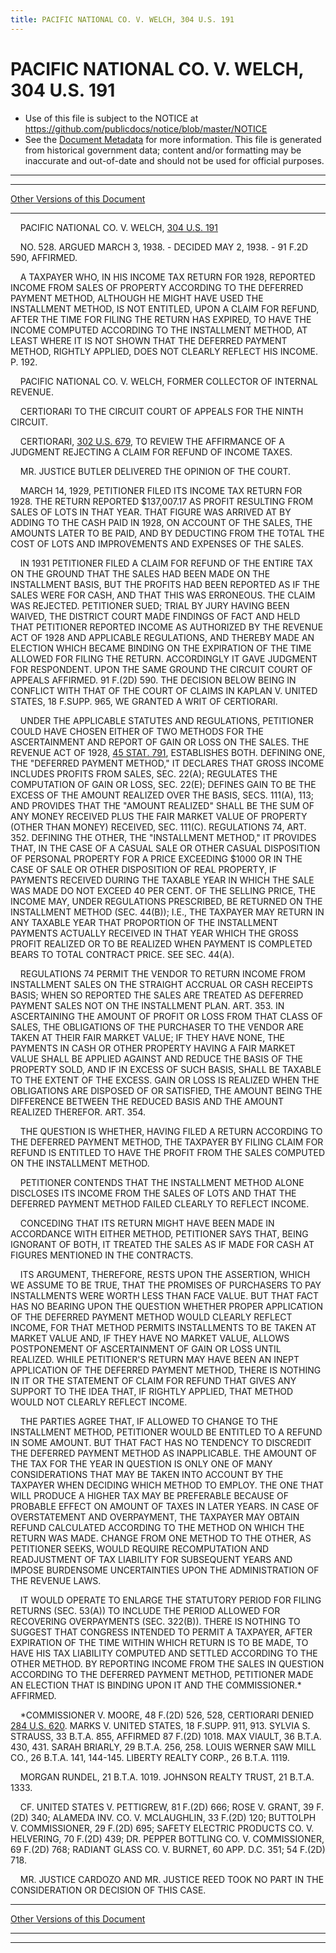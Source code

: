 ```yaml
---
title: PACIFIC NATIONAL CO. V. WELCH, 304 U.S. 191
---
```


# PACIFIC NATIONAL CO. V. WELCH, 304 U.S. 191

* Use of this file is subject to the NOTICE at https://github.com/publicdocs/notice/blob/master/NOTICE
* See the [Document Metadata](../../../index.md) for more information.
  This file is generated from historical government data; content and/or formatting may be inaccurate and out-of-date and should not be used for official purposes.

----------
----------

[Other Versions of this Document](https://publicdocs.github.io/go/links?ns=uslm-x&ref=%2Fus%2Fcourts%2Fscotus%2FusReporter%2F304%2F191)

----------

    PACIFIC NATIONAL CO. V. WELCH, [304 U.S. 191][/us/courts/scotus/usReporter/304/191]

    NO. 528.  ARGUED MARCH 3, 1938.  - DECIDED MAY 2, 1938.  - 91 F.2D 590, AFFIRMED.

    A TAXPAYER WHO, IN HIS INCOME TAX RETURN FOR 1928, REPORTED INCOME FROM SALES OF PROPERTY ACCORDING TO THE DEFERRED PAYMENT METHOD, ALTHOUGH HE MIGHT HAVE USED THE INSTALLMENT METHOD, IS NOT ENTITLED, UPON A CLAIM FOR REFUND, AFTER THE TIME FOR FILING THE RETURN HAS EXPIRED, TO HAVE THE INCOME COMPUTED ACCORDING TO THE INSTALLMENT METHOD, AT LEAST WHERE IT IS NOT SHOWN THAT THE DEFERRED PAYMENT METHOD, RIGHTLY APPLIED, DOES NOT CLEARLY REFLECT HIS INCOME.  P. 192.

    PACIFIC NATIONAL CO. V. WELCH, FORMER COLLECTOR OF INTERNAL REVENUE.

    CERTIORARI TO THE CIRCUIT COURT OF APPEALS FOR THE NINTH CIRCUIT.

    CERTIORARI, [302 U.S. 679][/us/courts/scotus/usReporter/302/679], TO REVIEW THE AFFIRMANCE OF A JUDGMENT REJECTING A CLAIM FOR REFUND OF INCOME TAXES.

    MR. JUSTICE BUTLER DELIVERED THE OPINION OF THE COURT.

    MARCH 14, 1929, PETITIONER FILED ITS INCOME TAX RETURN FOR 1928.  THE RETURN REPORTED $137,007.17 AS PROFIT RESULTING FROM SALES OF LOTS IN THAT YEAR.  THAT FIGURE WAS ARRIVED AT BY ADDING TO THE CASH PAID IN 1928, ON ACCOUNT OF THE SALES, THE AMOUNTS LATER TO BE PAID, AND BY DEDUCTING FROM THE TOTAL THE COST OF LOTS AND IMPROVEMENTS AND EXPENSES OF THE SALES.

    IN 1931 PETITIONER FILED A CLAIM FOR REFUND OF THE ENTIRE TAX ON THE GROUND THAT THE SALES HAD BEEN MADE ON THE INSTALLMENT BASIS, BUT THE PROFITS HAD BEEN REPORTED AS IF THE SALES WERE FOR CASH, AND THAT THIS WAS ERRONEOUS.  THE CLAIM WAS REJECTED.  PETITIONER SUED; TRIAL BY JURY HAVING BEEN WAIVED, THE DISTRICT COURT MADE FINDINGS OF FACT AND HELD THAT PETITIONER REPORTED INCOME AS AUTHORIZED BY THE REVENUE ACT OF 1928 AND APPLICABLE REGULATIONS, AND THEREBY MADE AN ELECTION WHICH BECAME BINDING ON THE EXPIRATION OF THE TIME ALLOWED FOR FILING THE RETURN.  ACCORDINGLY IT GAVE JUDGMENT FOR RESPONDENT.  UPON THE SAME GROUND THE CIRCUIT COURT OF APPEALS AFFIRMED.  91 F.(2D) 590.  THE DECISION BELOW BEING IN CONFLICT WITH THAT OF THE COURT OF CLAIMS IN KAPLAN V. UNITED STATES, 18 F.SUPP.  965, WE GRANTED A WRIT OF CERTIORARI.

    UNDER THE APPLICABLE STATUTES AND REGULATIONS, PETITIONER COULD HAVE CHOSEN EITHER OF TWO METHODS FOR THE ASCERTAINMENT AND REPORT OF GAIN OR LOSS ON THE SALES.  THE REVENUE ACT OF 1928, [45 STAT. 791][/us/stat/45/791], ESTABLISHES BOTH.  DEFINING ONE, THE "DEFERRED PAYMENT METHOD," IT DECLARES THAT GROSS INCOME INCLUDES PROFITS FROM SALES, SEC. 22(A); REGULATES THE COMPUTATION OF GAIN OR LOSS, SEC. 22(E); DEFINES GAIN TO BE THE EXCESS OF THE AMOUNT REALIZED OVER THE BASIS, SECS. 111(A), 113; AND PROVIDES THAT THE "AMOUNT REALIZED" SHALL BE THE SUM OF ANY MONEY RECEIVED PLUS THE FAIR MARKET VALUE OF PROPERTY (OTHER THAN MONEY) RECEIVED, SEC. 111(C).  REGULATIONS 74, ART. 352.  DEFINING THE OTHER, THE "INSTALLMENT METHOD," IT PROVIDES THAT, IN THE CASE OF A CASUAL SALE OR OTHER CASUAL DISPOSITION OF PERSONAL PROPERTY FOR A PRICE EXCEEDING $1000 OR IN THE CASE OF SALE OR OTHER DISPOSITION OF REAL PROPERTY, IF PAYMENTS RECEIVED DURING THE TAXABLE YEAR IN WHICH THE SALE WAS MADE DO NOT EXCEED 40 PER CENT. OF THE SELLING PRICE, THE INCOME MAY, UNDER REGULATIONS PRESCRIBED, BE RETURNED ON THE INSTALLMENT METHOD (SEC. 44(B)); I.E., THE TAXPAYER MAY RETURN IN ANY TAXABLE YEAR THAT PROPORTION OF THE INSTALLMENT PAYMENTS ACTUALLY RECEIVED IN THAT YEAR WHICH THE GROSS PROFIT REALIZED OR TO BE REALIZED WHEN PAYMENT IS COMPLETED BEARS TO TOTAL CONTRACT PRICE.  SEE SEC. 44(A).

    REGULATIONS 74 PERMIT THE VENDOR TO RETURN INCOME FROM INSTALLMENT SALES ON THE STRAIGHT ACCRUAL OR CASH RECEIPTS BASIS; WHEN SO REPORTED THE SALES ARE TREATED AS DEFERRED PAYMENT SALES NOT ON THE INSTALLMENT PLAN.  ART. 353.  IN ASCERTAINING THE AMOUNT OF PROFIT OR LOSS FROM THAT CLASS OF SALES, THE OBLIGATIONS OF THE PURCHASER TO THE VENDOR ARE TAKEN AT THEIR FAIR MARKET VALUE; IF THEY HAVE NONE, THE PAYMENTS IN CASH OR OTHER PROPERTY HAVING A FAIR MARKET VALUE SHALL BE APPLIED AGAINST AND REDUCE THE BASIS OF THE PROPERTY SOLD, AND IF IN EXCESS OF SUCH BASIS, SHALL BE TAXABLE TO THE EXTENT OF THE EXCESS.  GAIN OR LOSS IS REALIZED WHEN THE OBLIGATIONS ARE DISPOSED OF OR SATISFIED, THE AMOUNT BEING THE DIFFERENCE BETWEEN THE REDUCED BASIS AND THE AMOUNT REALIZED THEREFOR.  ART. 354.

    THE QUESTION IS WHETHER, HAVING FILED A RETURN ACCORDING TO THE DEFERRED PAYMENT METHOD, THE TAXPAYER BY FILING CLAIM FOR REFUND IS ENTITLED TO HAVE THE PROFIT FROM THE SALES COMPUTED ON THE INSTALLMENT METHOD.

    PETITIONER CONTENDS THAT THE INSTALLMENT METHOD ALONE DISCLOSES ITS INCOME FROM THE SALES OF LOTS AND THAT THE DEFERRED PAYMENT METHOD FAILED CLEARLY TO REFLECT INCOME.

    CONCEDING THAT ITS RETURN MIGHT HAVE BEEN MADE IN ACCORDANCE WITH EITHER METHOD, PETITIONER SAYS THAT, BEING IGNORANT OF BOTH, IT TREATED THE SALES AS IF MADE FOR CASH AT FIGURES MENTIONED IN THE CONTRACTS.

    ITS ARGUMENT, THEREFORE, RESTS UPON THE ASSERTION, WHICH WE ASSUME TO BE TRUE, THAT THE PROMISES OF PURCHASERS TO PAY INSTALLMENTS WERE WORTH LESS THAN FACE VALUE.  BUT THAT FACT HAS NO BEARING UPON THE QUESTION WHETHER PROPER APPLICATION OF THE DEFERRED PAYMENT METHOD WOULD CLEARLY REFLECT INCOME, FOR THAT METHOD PERMITS INSTALLMENTS TO BE TAKEN AT MARKET VALUE AND, IF THEY HAVE NO MARKET VALUE, ALLOWS POSTPONEMENT OF ASCERTAINMENT OF GAIN OR LOSS UNTIL REALIZED.  WHILE PETITIONER'S RETURN MAY HAVE BEEN AN INEPT APPLICATION OF THE DEFERRED PAYMENT METHOD, THERE IS NOTHING IN IT OR THE STATEMENT OF CLAIM FOR REFUND THAT GIVES ANY SUPPORT TO THE IDEA THAT, IF RIGHTLY APPLIED, THAT METHOD WOULD NOT CLEARLY REFLECT INCOME.

    THE PARTIES AGREE THAT, IF ALLOWED TO CHANGE TO THE INSTALLMENT METHOD, PETITIONER WOULD BE ENTITLED TO A REFUND IN SOME AMOUNT.  BUT THAT FACT HAS NO TENDENCY TO DISCREDIT THE DEFERRED PAYMENT METHOD AS INAPPLICABLE.  THE AMOUNT OF THE TAX FOR THE YEAR IN QUESTION IS ONLY ONE OF MANY CONSIDERATIONS THAT MAY BE TAKEN INTO ACCOUNT BY THE TAXPAYER WHEN DECIDING WHICH METHOD TO EMPLOY.  THE ONE THAT WILL PRODUCE A HIGHER TAX MAY BE PREFERABLE BECAUSE OF PROBABLE EFFECT ON AMOUNT OF TAXES IN LATER YEARS.  IN CASE OF OVERSTATEMENT AND OVERPAYMENT, THE TAXPAYER MAY OBTAIN REFUND CALCULATED ACCORDING TO THE METHOD ON WHICH THE RETURN WAS MADE.  CHANGE FROM ONE METHOD TO THE OTHER, AS PETITIONER SEEKS, WOULD REQUIRE RECOMPUTATION AND READJUSTMENT OF TAX LIABILITY FOR SUBSEQUENT YEARS AND IMPOSE BURDENSOME UNCERTAINTIES UPON THE ADMINISTRATION OF THE REVENUE LAWS.

    IT WOULD OPERATE TO ENLARGE THE STATUTORY PERIOD FOR FILING RETURNS (SEC. 53(A)) TO INCLUDE THE PERIOD ALLOWED FOR RECOVERING OVERPAYMENTS (SEC. 322(B)).  THERE IS NOTHING TO SUGGEST THAT CONGRESS INTENDED TO PERMIT A TAXPAYER, AFTER EXPIRATION OF THE TIME WITHIN WHICH RETURN IS TO BE MADE, TO HAVE HIS TAX LIABILITY COMPUTED AND SETTLED ACCORDING TO THE OTHER METHOD.  BY REPORTING INCOME FROM THE SALES IN QUESTION ACCORDING TO THE DEFERRED PAYMENT METHOD, PETITIONER MADE AN ELECTION THAT IS BINDING UPON IT AND THE COMMISSIONER.\*  AFFIRMED.

    \*COMMISSIONER V. MOORE, 48 F.(2D) 526, 528, CERTIORARI DENIED [284 U.S. 620][/us/courts/scotus/usReporter/284/620].  MARKS V. UNITED STATES, 18 F.SUPP.  911, 913.  SYLVIA S. STRAUSS, 33 B.T.A. 855, AFFIRMED 87 F.(2D) 1018.  MAX VIAULT, 36 B.T.A. 430, 431.  SARAH BRIARLY, 29 B.T.A. 256, 258.  LOUIS WERNER SAW MILL CO., 26 B.T.A. 141, 144-145.  LIBERTY REALTY CORP., 26 B.T.A. 1119.

    MORGAN RUNDEL, 21 B.T.A. 1019.  JOHNSON REALTY TRUST, 21 B.T.A. 1333.

    CF. UNITED STATES V. PETTIGREW, 81 F.(2D) 666; ROSE V. GRANT, 39 F.(2D) 340; ALAMEDA INV. CO. V. MCLAUGHLIN, 33 F.(2D) 120; BUTTOLPH V. COMMISSIONER, 29 F.(2D) 695; SAFETY ELECTRIC PRODUCTS CO. V. HELVERING, 70 F.(2D) 439; DR. PEPPER BOTTLING CO. V. COMMISSIONER, 69 F.(2D) 768; RADIANT GLASS CO. V. BURNET, 60 APP. D.C. 351; 54 F.(2D) 718.

    MR. JUSTICE CARDOZO AND MR. JUSTICE REED TOOK NO PART IN THE CONSIDERATION OR DECISION OF THIS CASE.

----------

[Other Versions of this Document](https://publicdocs.github.io/go/links?ns=uslm-x&ref=%2Fus%2Fcourts%2Fscotus%2FusReporter%2F304%2F191)

----------
----------

[/us/courts/scotus/usReporter/304/191]: https://publicdocs.github.io/go/links?ns=uslm-x&ref=%2Fus%2Fcourts%2Fscotus%2FusReporter%2F304%2F191
[/us/courts/scotus/usReporter/302/679]: https://publicdocs.github.io/go/links?ns=uslm-x&ref=%2Fus%2Fcourts%2Fscotus%2FusReporter%2F302%2F679
[/us/stat/45/791]: https://publicdocs.github.io/go/links?ns=uslm&ref=%2Fus%2Fstat%2F45%2F791
[/us/courts/scotus/usReporter/284/620]: https://publicdocs.github.io/go/links?ns=uslm-x&ref=%2Fus%2Fcourts%2Fscotus%2FusReporter%2F284%2F620


